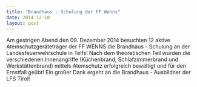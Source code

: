 ```yaml
---
title: "Brandhaus - Schulung der FF Wenns"
date: 2014-12-10
layout: post
---
```


Am gestrigen Abend den 09. Dezember 2014 besuchten 12 aktive Atemschutzgeräteträger der FF WENNS die Brandhaus - Schulung an der Landesfeuerwehrschule in Telfs! Nach dem theoretischen Teil wurden die verschiedenen Innenangriffe (Küchenbrand, Schlafzimmerbrand und Werkstättenbrand) mittels Atemschutz erfolgreich bewältigt und für den Ernstfall geübt! Ein großer Dank ergeht an die Brandhaus - Ausbildner der LFS Tirol!
